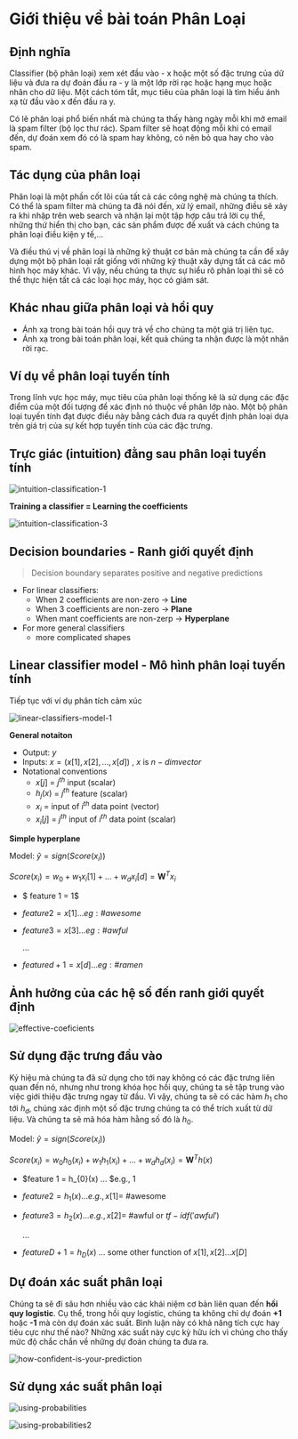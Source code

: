 # Giới thiệu về bài toán Phân Loại

## Định nghĩa

Classifier (bộ phân loại) xem xét đầu vào - x hoặc một số đặc trưng của dữ liệu và đưa ra dự đoán đầu ra - y là một lớp rời rạc hoặc hạng mục hoặc nhãn cho dữ liệu. Một cách tóm tắt, mục tiêu của phân loại là tìm hiểu ánh xạ từ đầu vào x đến đầu ra y.

Có lẽ phân loại phổ biến nhất mà chúng ta thấy hàng ngày mỗi khi mở email là spam filter (bộ lọc thư rác). Spam filter sẽ hoạt động mỗi khi có email đến, dự đoán xem đó có là spam hay không, có nên bỏ qua hay cho vào spam.

## Tác dụng của phân loại

Phân loại là một phần cốt lõi của tất cả các công nghệ mà chúng ta thích. Có thể là spam filter mà chúng ta đã nói đến, xử lý email, những điều sẽ xảy ra khi nhập trên web search và nhận lại một tập hợp câu trả lời cụ thể, những thứ hiển thị cho bạn, các sản phẩm được đề xuất và cách chúng ta phân loại điều kiện y tế,...

Và điều thú vị về phân loại là những kỹ thuật cơ bản mà chúng ta cần để xây dựng một bộ phân loại rất giống với những kỹ thuật xây dựng tất cả các mô hình học máy khác. Vì vậy, nếu chúng ta thực sự hiểu rõ phân loại thì sẽ có thể thực hiện tất cả các loại học máy, học có giám sát.

## Khác nhau giữa phân loại và hồi quy

- Ánh xạ trong bài toán hồi quy trả về cho chúng ta một giá trị liên tục.
- Ánh xạ trong bài toán phân loại, kết quả chúng ta nhận được là một nhãn rời rạc.

## Ví dụ về phân loại tuyến tính

Trong lĩnh vực học máy, mục tiêu của phân loại thống kê là sử dụng các đặc điểm của một đối tượng để xác định nó thuộc về phân lớp nào. Một bộ phân loại tuyến tính đạt được điều này bằng cách đưa ra quyết định phân loại dựa trên giá trị của sự kết hợp tuyến tính của các đặc trưng.

## Trực giác (intuition) đằng sau phân loại tuyến tính

![intuition-classification-1](images/intuition-classification-2.png)

**Training a classifier = Learning the coefficients**

![intuition-classification-3](images/intuition-classification-3.png)



## Decision boundaries - Ranh giới quyết định

> Decision boundary separates positive and negative predictions

- For linear classifiers:
  - When 2 coefficients are non-zero -> **Line**
  - When 3 coefficients are non-zero -> **Plane**
  - When mant coefficients are non-zerp -> **Hyperplane**
- For more general classifiers
  - more complicated shapes

## Linear classifier model - Mô hình phân loại tuyến tính

Tiếp tục với ví dụ phân tích cảm xúc

![linear-classifiers-model-1](images/linear-classifiers-model-1.png)



**General notaiton**

- Output: $y$
- Inputs: $x = (x[1], x[2],...,x[d])$ , $x$ is $n-dim vector$
- Notational conventions
  - $x[j]$ = $j^{th}$ input (scalar)
  - $h_{j}(x)$ = $j^{th}$ feature (scalar)
  - $x_{i}$ = input of $i^{th}$ data point (vector)
  - $x_{i}[j]$ = $j^{th}$ input of $i^{th}$ data point (scalar)

**Simple hyperplane**

Model: $\hat{y} = sign(Score(x_{i}))$

$Score(x_{i}) = w_{0} + w_{1}x_{i}[1] + ... + w_{d}x_{i}[d] = \textbf{W}^{T}x_{i}$

- $ feature 1 = 1$

- $feature 2 = x[1] ... eg: \#awesome$

- $feature 3 = x[3] ... eg: \#awful$ 

  ...

- $feature d+1 = x[d] ... eg: \#ramen$

## Ảnh hưởng của các hệ số đến ranh giới quyết định

![effective-coeficients](images/effective-coeficients.png)



## Sử dụng đặc trưng đầu vào

Ký hiệu mà chúng ta đã sử dụng cho tới nay không có các đặc trưng liên quan đến nó, nhưng như trong khóa học hồi quy, chúng ta sẽ tập trung vào việc giới thiệu đặc trưng ngay từ đầu. Vì vậy, chúng ta sẽ có các hàm $h_{1}$ cho tới $h_{d}$, chúng xác định một số đặc trưng chúng ta có thể trích xuất từ dữ liệu. Và chúng ta sẽ mã hóa hàm hằng số đó là $h_{0}$.

Model: $\hat{y} = sign(Score(x_{i}))$

$Score(x_{i}) = w_{0}h_{0}(x_{i}) + w_{1}h_{1}(x_{i}) + ... + w_{d}h_{d}(x_{i}) = \textbf{W}^{T}h(x)$

- $feature 1 = h_{0}(x) ... $e.g., 1

- $feature2 = h_{1}(x) ... e.g., x[1] =$ #awesome

- $feature 3 = h_{2}(x) ... e.g., x[2] =$ #awful or  $tf-idf('awful')$

  ...

- $feature D+1 = h_{D}(x)$ ... some other function of $x[1], x[2] ... x[D]$

## Dự đoán xác suất phân loại

Chúng ta sẽ đi sâu hơn nhiều vào các khái niệm cơ bản liên quan đến **hồi quy logistic**. Cụ thể, trong hồi quy logistic, chúng ta không chỉ dự đoán **+1** hoặc **-1** mà còn dự đoán xác suất. Bình luận này có khả năng tích cực hay tiêu cực như thế nào? Những xác suất này cực kỳ hữu ích vì chúng cho thấy mức độ chắc chắn về những dự đoán chúng ta đưa ra.

![how-confident-is-your-prediction](images/how-confident-is-your-prediction.png)

## Sử dụng xác suất phân loại

![using-probabilities](images/using-probabilities.png)

![using-probabilities2](images/using-probabilities2.png)
